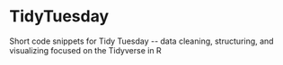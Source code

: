 # TidyTuesday
Short code snippets for Tidy Tuesday -- data cleaning, structuring, and visualizing focused on the Tidyverse in R

